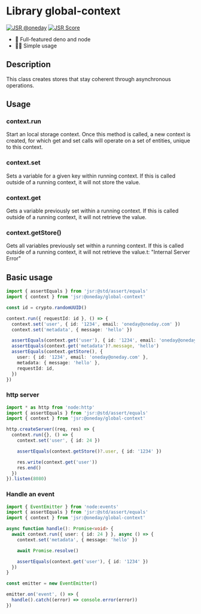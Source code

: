 # Library global-context

[![JSR @oneday](https://jsr.io/badges/@oneday/global-context)](https://jsr.io/@oneday/global-context)
[![JSR Score](https://jsr.io/badges/@oneday/global-context/score)](https://jsr.io/@oneday>/global-context)

- 🚀 Full-featured deno and node
- 🏄‍♀️ Simple usage

## Description

This class creates stores that stay coherent through asynchronous operations.

## Usage

### context.run

Start an local storage context. Once this method is called, a new context is created, for which get and set calls will operate on a set of entities, unique to this context.

### context.set

Sets a variable for a given key within running context. If this is called outside of a running context, it will not store the value.

### context.get

Gets a variable previously set within a running context. If this is called outside of a running context, it will not retrieve the value.

### context.getStore()

Gets all variables previously set within a running context. If this is called outside of a running context, it will not retrieve the value.t: "Internal Server Error"

## Basic usage

```typescript ignore
import { assertEquals } from 'jsr:@std/assert/equals'
import { context } from 'jsr:@oneday/global-context'

const id = crypto.randomUUID()

context.run({ requestId: id }, () => {
  context.set('user', { id: '1234', email: 'oneday@oneday.com' })
  context.set('metadata', { message: 'hello' })

  assertEquals(context.get('user'), { id: '1234', email: 'oneday@oneday.com' })
  assertEquals(context.get('metadata')?.message, 'hello')
  assertEquals(context.getStore(), {
    user: { id: '1234', email: 'oneday@oneday.com' },
    metadata: { message: 'hello' },
    requestId: id,
  })
})
```

### http server

```typescript ignore
import * as http from 'node:http'
import { assertEquals } from 'jsr:@std/assert/equals'
import { context } from 'jsr:@oneday/global-context'

http.createServer((req, res) => {
  context.run({}, () => {
    context.set('user', { id: 24 })

    assertEquals(context.getStore()?.user, { id: '1234' })

    res.write(context.get('user'))
    res.end()
  })
}).listen(8080)
```

### Handle an event

```typescript ignore
import { EventEmitter } from 'node:events'
import { assertEquals } from 'jsr:@std/assert/equals'
import { context } from 'jsr:@oneday/global-context'

async function handle(): Promise<void> {
  await context.run({ user: { id: 24 } }, async () => {
    context.set('metadata', { message: 'hello' })

    await Promise.resolve()

    assertEquals(context.get('user'), { id: '1234' })
  })
}

const emitter = new EventEmitter()

emitter.on('event', () => {
  handle().catch((error) => console.error(error))
})
```
